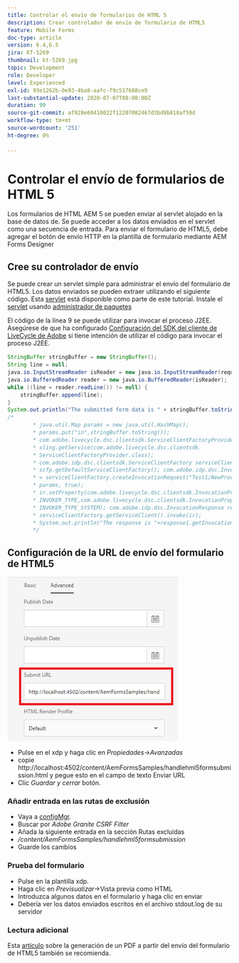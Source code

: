 ```yaml
---
title: Controlar el envío de formularios de HTML 5
description: Crear controlador de envío de formulario de HTML5
feature: Mobile Forms
doc-type: article
version: 6.4,6.5
jira: KT-5269
thumbnail: kt-5269.jpg
topic: Development
role: Developer
level: Experienced
exl-id: 93e1262b-0e93-4ba8-aafc-f9c517688ce9
last-substantial-update: 2020-07-07T00:00:00Z
duration: 99
source-git-commit: af928e60410022f12207082467d3bd9b818af59d
workflow-type: tm+mt
source-wordcount: '251'
ht-degree: 0%

---
```


# Controlar el envío de formularios de HTML 5

Los formularios de HTML AEM 5 se pueden enviar al servlet alojado en la base de datos de. Se puede acceder a los datos enviados en el servlet como una secuencia de entrada. Para enviar el formulario de HTML5, debe agregar el botón de envío HTTP en la plantilla de formulario mediante AEM Forms Designer

## Cree su controlador de envío

Se puede crear un servlet simple para administrar el envío del formulario de HTML5. Los datos enviados se pueden extraer utilizando el siguiente código. Esta [servlet](assets/html5-submit-handler.zip) está disponible como parte de este tutorial. Instale el [servlet](assets/html5-submit-handler.zip) usando [administrador de paquetes](http://localhost:4502/crx/packmgr/index.jsp)

El código de la línea 9 se puede utilizar para invocar el proceso J2EE. Asegúrese de que ha configurado [Configuración del SDK del cliente de LiveCycle de Adobe](https://helpx.adobe.com/aem-forms/6/submit-form-data-livecycle-process.html) si tiene intención de utilizar el código para invocar el proceso J2EE.

```java
StringBuffer stringBuffer = new StringBuffer();
String line = null;
java.io.InputStreamReader isReader = new java.io.InputStreamReader(request.getInputStream(), "UTF-8");
java.io.BufferedReader reader = new java.io.BufferedReader(isReader);
while ((line = reader.readLine()) != null) {
    stringBuffer.append(line);
}
System.out.println("The submitted form data is " + stringBuffer.toString());
/*
        * java.util.Map params = new java.util.HashMap();
        * params.put("in",stringBuffer.toString());
        * com.adobe.livecycle.dsc.clientsdk.ServiceClientFactoryProvider scfp =
        * sling.getService(com.adobe.livecycle.dsc.clientsdk.
        * ServiceClientFactoryProvider.class);
        * com.adobe.idp.dsc.clientsdk.ServiceClientFactory serviceClientFactory =
        * scfp.getDefaultServiceClientFactory(); com.adobe.idp.dsc.InvocationRequest ir
        * = serviceClientFactory.createInvocationRequest("Test1/NewProcess1", "invoke",
        * params, true);
        * ir.setProperty(com.adobe.livecycle.dsc.clientsdk.InvocationProperties.
        * INVOKER_TYPE,com.adobe.livecycle.dsc.clientsdk.InvocationProperties.
        * INVOKER_TYPE_SYSTEM); com.adobe.idp.dsc.InvocationResponse response1 =
        * serviceClientFactory.getServiceClient().invoke(ir);
        * System.out.println("The response is "+response1.getInvocationId());
        */
```


## Configuración de la URL de envío del formulario de HTML5

![submit-url](assets/submit-url.PNG)

* Pulse en el xdp y haga clic en _Propiedades_->_Avanzadas_
* copie http://localhost:4502/content/AemFormsSamples/handlehml5formsubmission.html y pegue esto en el campo de texto Enviar URL
* Clic _Guardar y cerrar_ botón.

### Añadir entrada en las rutas de exclusión

* Vaya a [configMgr](http://localhost:4502/system/console/configMgr).
* Buscar por _Adobe Granite CSRF Filter_
* Añada la siguiente entrada en la sección Rutas excluidas
* _/content/AemFormsSamples/handlehml5formsubmission_
* Guarde los cambios

### Prueba del formulario

* Pulse en la plantilla xdp.
* Haga clic en _Previsualizar_->Vista previa como HTML
* Introduzca algunos datos en el formulario y haga clic en enviar
* Debería ver los datos enviados escritos en el archivo stdout.log de su servidor

### Lectura adicional

Esta [artículo](https://experienceleague.adobe.com/docs/experience-manager-learn/forms/document-services/generate-pdf-from-mobile-form-submission-article.html) sobre la generación de un PDF a partir del envío del formulario de HTML5 también se recomienda.
